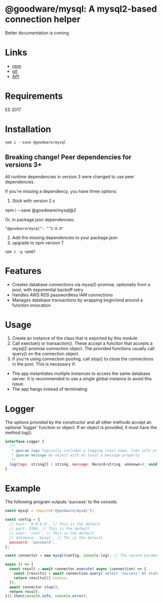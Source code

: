 # @goodware/mysql: A mysql2-based connection helper

Better documentation is coming

# Links

- [npm](https://www.npmjs.com/package/@goodware/mysql)
- [git](https://github.com/good-ware/js-mysql)
- [API](https://good-ware.github.io/js-mysql/)

# Requirements

ES 2017

# Installation

`npm i --save @goodware/mysql`

## Breaking change! Peer dependencies for versions 3+

All runtime dependencies in version 3 were changed to use peer dependencies.

If you're missing a dependency, you have three options:

1. Stick with version 2.x

npm i --save @goodware/mysql@2

Or, in package.json dependencies:

`"@goodware/mysql": "^2.0.0"`

2. Add the missing dependencies to your package.json
3. upgrade to npm version 7

```shell
npm i -g npm@7
```

# Features

- Creates database connections via mysql2-promise, optionally from a pool, with exponential backoff retry
- Handles AWS RDS passwordless IAM connections
- Manages database transactions by wrapping begin/end around a function invocation

# Usage

1. Create an instance of the class that is exported by this module
2. Call exectue() or transaction(). These accept a function that accepts a mysql2-promise connection object. The provided functions usually call query() on the connection object.
3. If you're using connection pooling, call stop() to close the connections in the pool. This is necessary if:

  - The app instantiates multiple instances to access the same database server. It is recommended to use a single global instance to avoid this issue.
  - The app hangs instead of terminating

# Logger

The options provided by the constructor and all other methods accept an optional 'logger' function or object. If an object is provided, it must have the method log():

```js
interface Logger {
  /**
   * @param tags Typically includes a logging level name, like info or debug.
   * @param message An object with at least a message property
   */
  log(tags: string[] | string, message: Record<string, unknown>): void;
}
```

# Example

The following program outputs 'success' to the console.

```js
const mysql = require('@goodware/mysql');

const config = {
  // host: '0.0.0.0', // This is the default
  // port: 3306, // This is the default
  // user: 'root', // This is the default
  // database: 'mysql', // Ths is the default
  password: 'password',
};

const connector = new mysql(config, console.log); // The second parameter is a logger function

async () => {
  const result = await connector.execute( async (connection) => {
    const [results] = await connection.query(`select 'success' AS status`);
    return results[0].status;
  });
  await connector.stop();
  return result;
}().then(console.info, console.error);
```
